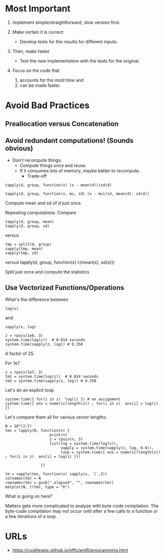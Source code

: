# Most Important

1. Implement simple/straightforward, slow  version first.
1. Make certain it is correct
   + Develop tests for the results for different inputs.
1. Then, make faster
   + Test the new implementation with the tests for the original.
   
1. Focus on the code that 
   1. accounts for the most time and 
   1. can be made faster.
   

# Avoid Bad Practices


## Preallocation versus Concatenation



## Avoid redundant computations! (Sounds obvious)
+ Don't recompute things.
  + Compute things once and reuse.
  + If it consumes lots of memory, maybe better to recompute.
     + Trade-off


```
tapply(d, group, function(x) (x - mean(d))/sd(d)
```

```
tapply(d, group, function(x, mu, sd) (x - mu)/sd, mean(d), sd(d))
```
Compute mean and sd of d just once.


Repeating computations.
Compare
```
tapply(d, group, mean)
tapply(d, group, sd)
```
versus
```
tmp = split(d, group)
sapply(tmp, mean)
sapply(tmp, sd)
```
versus
tapply(d, group, function(x) c(mean(x), sd(x)))

Split just once and compute the statistics


	 
## Use Vectorized Functions/Operations
What's the difference between
```
log(x)
```
and
```
sapply(x, log)
```

```
z = rpois(1e6, 3)
system.time(log(z))  # 0.014 seconds
system.time(sapply(z, log)) # 0.358
```
A factor of 25.

For 1e7
```
z = rpois(1e7, 3)
tm1 = system.time(log(z))  # 0.014 seconds
tm2 = system.time(sapply(z, log)) # 0.358
```

Let's do an explicit loop
```
system.time({ for(i in z)  log(i) }) # no assignment
system.time({ ans = numeric(length(z)) ; for(i in z)  ans[i] = log(i) })
```

Let's compare them all for various vector lengths:
```
N = 10^(2:7)
tms = lapply(N, function(n) {
                    print(n)
	                z = rpois(n, 3)
					list(log = system.time(log(z)),
  					     vapply = system.time(vapply(z, log, 0.0)),
						 loop = system.time({ ans = numeric(length(z)) ; for(i in z)  ans[i] = log(i) }))
						 
   			    })
```

```
tm = sapply(tms, function(x) sapply(x, `[`,3))
colnames(tm) = N
rownames(tm) = gsub(".elapsed", "", rownames(tm))
matplot(N, t(tm), type = "b")
```


What is going on here?


Matters gets more complicated to analyze with byte-code compilation.
The byte-code compilation may not occur until after a few calls to a
function or a few iterations of a loop.






# URLs
+ https://csgillespie.github.io/efficientR/programming.html
